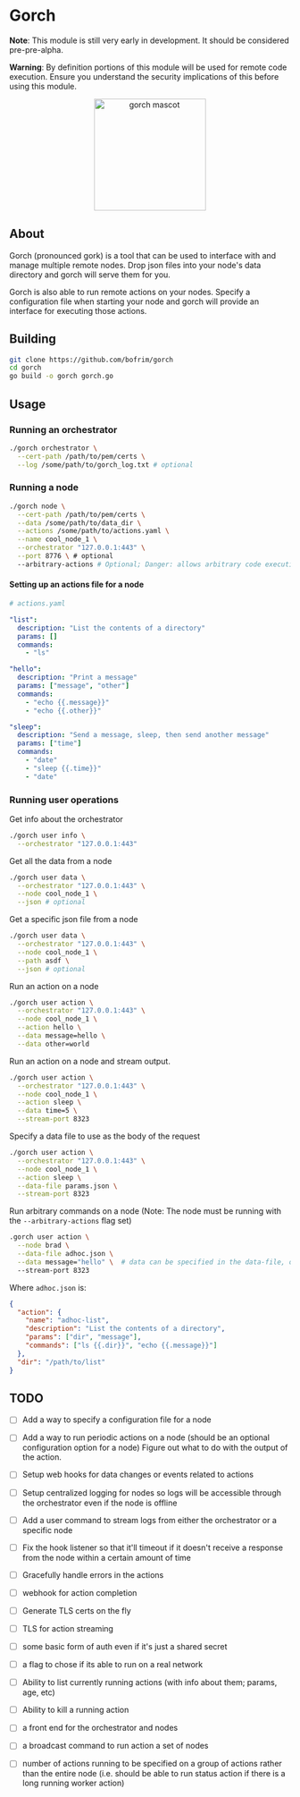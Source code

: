 # Gorch

**Note**: This module is still very early in development. It should be considered pre-pre-alpha.

**Warning**: By definition portions of this module will be used for remote code execution. Ensure you understand the security implications of this before using this module.

<p align="center">
  <img src="https://cdn.discordapp.com/attachments/1055542894221602816/1067475495580610590/image.png" alt="gorch mascot" width="200"/>
</p>

## About

Gorch (pronounced gork) is a tool that can be used to interface with and manage multiple remote nodes.
Drop json files into your node's data directory and gorch will serve them for you.

Gorch is also able to run remote actions on your nodes. Specify a configuration file when starting your node and gorch will provide an interface for executing those actions.

## Building

```bash
git clone https://github.com/bofrim/gorch
cd gorch
go build -o gorch gorch.go
```

## Usage

### Running an orchestrator

```bash
./gorch orchestrator \
  --cert-path /path/to/pem/certs \
  --log /some/path/to/gorch_log.txt # optional
```

### Running a node

```bash
./gorch node \
  --cert-path /path/to/pem/certs \
  --data /some/path/to/data_dir \
  --actions /some/path/to/actions.yaml \
  --name cool_node_1 \
  --orchestrator "127.0.0.1:443" \
  --port 8776 \ # optional
  --arbitrary-actions # Optional; Danger: allows arbitrary code execution

```

#### Setting up an actions file for a node

```yaml
# actions.yaml

"list":
  description: "List the contents of a directory"
  params: []
  commands:
    - "ls"

"hello":
  description: "Print a message"
  params: ["message", "other"]
  commands:
    - "echo {{.message}}"
    - "echo {{.other}}"

"sleep":
  description: "Send a message, sleep, then send another message"
  params: ["time"]
  commands:
    - "date"
    - "sleep {{.time}}"
    - "date"
```

### Running user operations

Get info about the orchestrator

```bash
./gorch user info \
  --orchestrator "127.0.0.1:443"
```

Get all the data from a node

```bash
./gorch user data \
  --orchestrator "127.0.0.1:443" \
  --node cool_node_1 \
  --json # optional

```

Get a specific json file from a node

```bash
./gorch user data \
  --orchestrator "127.0.0.1:443" \
  --node cool_node_1 \
  --path asdf \
  --json # optional

```

Run an action on a node

```bash
./gorch user action \
  --orchestrator "127.0.0.1:443" \
  --node cool_node_1 \
  --action hello \
  --data message=hello \
  --data other=world
```

Run an action on a node and stream output.

```bash
./gorch user action \
  --orchestrator "127.0.0.1:443" \
  --node cool_node_1 \
  --action sleep \
  --data time=5 \
  --stream-port 8323
```

Specify a data file to use as the body of the request

```bash
./gorch user action \
  --orchestrator "127.0.0.1:443" \
  --node cool_node_1 \
  --action sleep \
  --data-file params.json \
  --stream-port 8323
```

Run arbitrary commands on a node
(Note: The node must be running with the `--arbitrary-actions` flag set)

```bash
.gorch user action \
  --node brad \
  --data-file adhoc.json \
  --data message="hello" \  # data can be specified in the data-file, or as a flag
  --stream-port 8323
```

Where `adhoc.json` is:

```json
{
  "action": {
    "name": "adhoc-list",
    "description": "List the contents of a directory",
    "params": ["dir", "message"],
    "commands": ["ls {{.dir}}", "echo {{.message}}"]
  },
  "dir": "/path/to/list"
}
```

## TODO

- [ ] Add a way to specify a configuration file for a node
- [ ] Add a way to run periodic actions on a node (should be an optional configuration option for a node) Figure out what to do with the output of the action.
- [ ] Setup web hooks for data changes or events related to actions
- [ ] Setup centralized logging for nodes so logs will be accessible through the orchestrator even if the node is offline
- [ ] Add a user command to stream logs from either the orchestrator or a specific node
- [ ] Fix the hook listener so that it'll timeout if it doesn't receive a response from the node within a certain amount of time
- [ ] Gracefully handle errors in the actions

- [ ] webhook for action completion
- [ ] Generate TLS certs on the fly
- [ ] TLS for action streaming
- [ ] some basic form of auth even if it's just a shared secret
- [ ] a flag to chose if its able to run on a real network
- [ ] Ability to list currently running actions (with info about them; params, age, etc)
- [ ] Ability to kill a running action
- [ ] a front end for the orchestrator and nodes

- [ ] a broadcast command to run action a set of nodes
- [ ] number of actions running to be specified on a group of actions rather than the entire node (i.e. should be able to run status action if there is a long running worker action)
